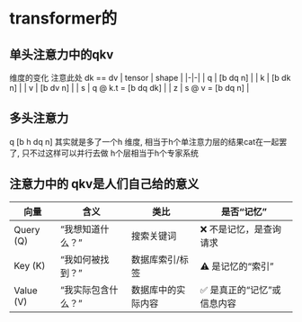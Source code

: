 # transformer的

## 单头注意力中的qkv 
维度的变化 注意此处 dk == dv 
| tensor | shape |
|-|-|
| q  | [b dq n] |
| k  | [b dk n] |
| v  | [b dv n] |
| s  | q @ k.t = [b dq dk] |
| z  | s @ v = [b dq n]  |

## 多头注意力
q [b h dq n] 其实就是多了一个h 维度, 相当于h个单注意力层的结果cat在一起罢了, 只不过这样可以并行去做
h个层相当于h个专家系统

## 注意力中的 qkv是人们自己给的意义
| 向量 | 含义 | 类比 | 是否“记忆” |
|-|-|-|-|
| Query (Q) | “我想知道什么？” | 搜索关键词 | ❌ 不是记忆，是查询请求 |		
|Key (K)|“我如何被找到？”|数据库索引/标签|⚠️ 是记忆的“索引”|		
|Value (V)|“我实际包含什么？”|数据库中的实际内容|✅ 是真正的“记忆”或信息内容|		
